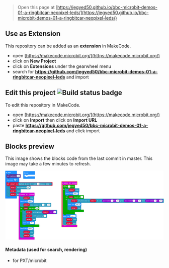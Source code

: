 
> Open this page at [https://jegyed50.github.io/bbc-microbit-demos-01-a-ringbitcar-neopixel-leds/](https://jegyed50.github.io/bbc-microbit-demos-01-a-ringbitcar-neopixel-leds/)

## Use as Extension

This repository can be added as an **extension** in MakeCode.

* open [https://makecode.microbit.org/](https://makecode.microbit.org/)
* click on **New Project**
* click on **Extensions** under the gearwheel menu
* search for **https://github.com/jegyed50/bbc-microbit-demos-01-a-ringbitcar-neopixel-leds** and import

## Edit this project ![Build status badge](https://github.com/jegyed50/bbc-microbit-demos-01-a-ringbitcar-neopixel-leds/workflows/MakeCode/badge.svg)

To edit this repository in MakeCode.

* open [https://makecode.microbit.org/](https://makecode.microbit.org/)
* click on **Import** then click on **Import URL**
* paste **https://github.com/jegyed50/bbc-microbit-demos-01-a-ringbitcar-neopixel-leds** and click import

## Blocks preview

This image shows the blocks code from the last commit in master.
This image may take a few minutes to refresh.

![A rendered view of the blocks](https://github.com/jegyed50/bbc-microbit-demos-01-a-ringbitcar-neopixel-leds/raw/master/.github/makecode/blocks.png)

#### Metadata (used for search, rendering)

* for PXT/microbit
<script src="https://makecode.com/gh-pages-embed.js"></script><script>makeCodeRender("{{ site.makecode.home_url }}", "{{ site.github.owner_name }}/{{ site.github.repository_name }}");</script>
